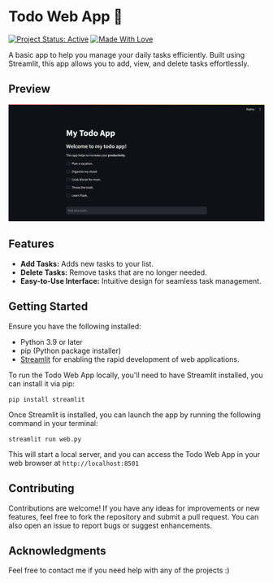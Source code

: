# Todo Web App 📝 

[![Project Status: Active](https://www.repostatus.org/badges/latest/active.svg)](https://www.repostatus.org/#active)
[![Made With Love](https://img.shields.io/badge/Made%20With-Love-orange.svg)](https://github.com/kunal9960)

A basic app to help you manage your daily tasks efficiently. Built using Streamlit, this app allows you to add, view, and delete tasks effortlessly.


## Preview

![Todo](https://github.com/kunal9960/todo-web-app/blob/master/Todo%20web%20app.png)


## Features

- **Add Tasks:** Adds new tasks to your list.
- **Delete Tasks:** Remove tasks that are no longer needed.
- **Easy-to-Use Interface:** Intuitive design for seamless task management.


## Getting Started

Ensure you have the following installed:

- Python 3.9 or later
- pip (Python package installer)
- [Streamlit](https://streamlit.io/) for enabling the rapid development of web applications.

To run the Todo Web App locally, you'll need to have Streamlit installed, you can install it via pip:

```
pip install streamlit
```

Once Streamlit is installed, you can launch the app by running the following command in your terminal:
```
streamlit run web.py
```

This will start a local server, and you can access the Todo Web App in your web browser at `http://localhost:8501`


## Contributing

Contributions are welcome! If you have any ideas for improvements or new features, feel free to fork the repository and submit a pull request. You can also open an issue to report bugs or suggest enhancements.


## Acknowledgments

Feel free to contact me if you need help with any of the projects :)
